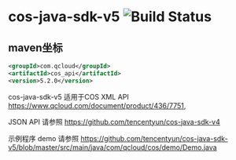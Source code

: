 # cos-java-sdk-v5  ![Build Status](https://api.travis-ci.org/tencentyun/cos-java-sdk-v5.svg?branch=master)


## maven坐标

```xml
<groupId>com.qcloud</groupId>
<artifactId>cos_api</artifactId>
<version>5.2.0</version>
```


cos-java-sdk-v5 适用于COS XML API https://www.qcloud.com/document/product/436/7751, 

JSON API 请参照 https://github.com/tencentyun/cos-java-sdk-v4

示例程序 demo 请参照 https://github.com/tencentyun/cos-java-sdk-v5/blob/master/src/main/java/com/qcloud/cos/demo/Demo.java

